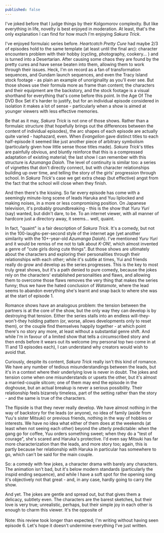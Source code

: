 ```yaml
---
published: false
---
```


I've joked before that I judge things by their Kolgomorov complexity. But like everything in life, novelty is best enjoyed in moderation. At least, that's the only explanation I can find for how much I'm enjoying *Sakura Trick*.

I've enjoyed formulaic series before. *Heartcatch Pretty Cure* had maybe 2/3 of episodes hold to the same template (at least until the final arc): character encounters problem with their hobby (cycling, photography, cookery... ) and is turned into a Desertarian. After causing some chaos they are found by the pretty cures and have sense beaten into them, allowing them to work through their issues. Heck, I'm on record as a fan of transformation sequences, and Gundam launch sequences, and even the Tracy Island stock footage - as plain an example of unoriginality as you'll ever see. But those shows use their formula more as frame than content; the characters and their equipment are the backstory, and the stock footage is a visual shorthand for everything that's come before this point. In the Age Of The DVD Box Set it's harder to justify, but for an individual episode considered in isolation it makes a lot of sense - particularly when a show is aimed at younger viewers with less effective memories.

Be that as it may, *Sakura Trick* is not one of those shows. Rather than a formulaic structure (that hopefully brings out the differences between the content of individual episodes), the arc shapes of each episode are actually quite varied - haphazard, even. When *Evangelion* gave distinct titles to each half-episode it seemed like just another piece of arbitrary symbolism (particularly given how little sense those titles made). *Sakura Trick*'s titles are painfully obvious, and bluntly reinforce that this is a compressed adaptation of existing material; the last show I can remember with this structure is *Azumanga Daioh*. The level of continuity is similar too: a series of vignettes that don't directly connect, but with character relationships building up over time, and telling the story of the girls' progression through school. In *Sakura Trick*'s case we get extra cheap (but effective) angst from the fact that the school will close when they finish.

And then there's the kissing. So far every episode has come with a seemingly minute-long scene of leads Haruka and Yuu liplocked and making noises, in a more or less compromising position. On Japanese television, it's probably groundbreaking - this is the show that *Yuru Yuri* (say) wanted, but didn't dare, to be. To an internet viewer, with all manner of hardcore just a directory away, it seems... well, quaint.

In fact, "quaint" is a fair description of *Sakura Trick*. It's a comedy, but not in the 100-laughs-per-second style of the internet age (yet another similarity with the 10+-year-old *Azumanga Daioh*). I've mentioned *Yuru Yuri* and it would be remiss of me not to talk about *K-ON!*, which almost invented a genre of "cute girls doing cute things". But those shows are ultimately about the characters and exploring their personalities through their relationships with each other; while it's subtle at times, Yui and friends really do grow and develop as the series progresses. This is the key to most truly great shows, but it's a path denied to pure comedy, because the jokes rely on the characters' established personalities and flaws, and allowing them to overcome those flaws removes the very thing that makes the series funny; thus we have the hated conclusion of *Watamote*, where the lead seems to abandon everything she's learnt and snap back to where she was at the start of episode 1.

Romance shows have an analogous problem: the tension between the partners is at the core of the show, but the only way they can develop is by destroying that tension. Either the series stalls into an endless will-they-won't-they holding pattern (or, worse, allows developments only to reset them), or the couple find themselves happily together - at which point there's no story any more, at least without a substantial genre shift. And while I'm in favour of a limited show that tells a circumscribed story and then ends before it wears out its welcome (my personal top two come in at 11 and 13 episodes each), I can understand why creators would wish to avoid that.

Curiously, despite its content, *Sakura Trick* really isn't this kind of romance. We have any number of tedious misunderstandings between the leads, but it's in a context where their underlying love is never in doubt. The jokes and tension come when one misunderstands or upsets the other, but it's almost a married-couple sitcom; one of them may end the episode in the doghouse, but an actual breakup is never a serious possibility. Their relationship feels bizarrely timeless, part of the setting rather than the story - and the same is true of the characters.

The flipside is that they never really develop. We have almost nothing in the way of backstory for the leads (or anyone), no idea of family (aside from Yuu's sister Mitsuki) or previous friends, nothing in the way of hobbies or interests. We have no idea what either of them does at the weekends (at least when not seeing each other) beyond the utterly predictable: when the gang go for coffee, Yuu orders something sweet; when they do a "test of courage", she's scared and Haruka's protective. I'd even say Mitsuki has far more characterization than the leads, and more story too; again, this is partly because her relationship with Haruka in particular has somewhere to go, which can't be said for the main couple.

So: a comedy with few jokes, a character drama with barely any characters. The animation isn't bad, but it's below modern standards (particularly the inspid ending sequence), and while I have a soft spot for the opening song it's objectively not that great - and, in any case, hardly going to carry the show.

And yet. The jokes are gentle and spread out, but that gives them a delicacy, subtlety even. The characters are the barest sketches, but their love is very true; unrealistic, perhaps, but their simple joy in each other is enough to charm this viewer. It's the opposite of 
<br/>
<br/>
Note: this review took longer than expected; I'm writing without having seen episode 6. Let's hope it doesn't undermine everything I've just written.